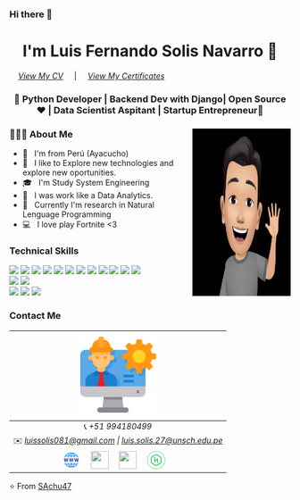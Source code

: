### Hi there 👋

<h1 align="center">I'm Luis Fernando Solis Navarro 👋 </h1>

&nbsp; &nbsp; *[View My CV](https://drive.google.com/file/d/1i0rCJGIGzRTcf-Hq2k3_LZdGQvvdsu03/view)*
&nbsp; &nbsp; |  &nbsp; &nbsp; *[View My Certificates](https://github.com/rkasale28/rkasale28/tree/master/Certificates)*
<br />

<h3 align="center">🚀 Python Developer | Backend Dev with Django| Open Source ♥ | Data Scientist Aspitant | Startup Entrepreneur🚀</h3>
<div>
<img width = "35%" align="right" alt="PIC" height="300px" src="https://github.com/rkasale28/rkasale28/blob/master/icons/avatar.jpg" />
<div align="left"> 
  <h3> 👨🏻‍💻 About Me </h3>
  
  - 🤔 &nbsp; I'm from Perú (Ayacucho)
  - 🤔 &nbsp; I like to Explore new technologies and explore new oportunities.
  - 🎓 &nbsp; I'm Study System Engineering
  - 💼 &nbsp; I was work like a Data Analytics. 
  - 🌱 &nbsp; Currently I'm research in Natural Lenguage Programming
  - 💻  &nbsp; I love play Fortnite <3
</div> 
</div>
  
### Technical Skills
<img src = "https://img.shields.io/badge/-HTML5-E34F26?style=flat&logo=html5&logoColor=white"> <img src = "https://img.shields.io/badge/-CSS3-1572B6?style=flat&logo=css3&logoColor=white"> <img src="https://img.shields.io/badge/-Bootstrap-563D7C?style=flat&logo=bootstrap&logoColor=white"> <img src="https://img.shields.io/badge/-JavaScript-black?style=flat&logo=javascript&logoColor=eed718">
<img src="https://img.shields.io/badge/-PHP-5466b8?style=flat&logo=php&logoColor=white" > 
<img src="https://img.shields.io/badge/-django-black?style=flat&logo=django"> 
<img src="https://img.shields.io/badge/-Java 8-06305b?style=flat&logo=java&logoColor=white"> <img src="https://img.shields.io/badge/-Python%203-black?style=flat&logo=python&logoColor=white">
<img src="https://img.shields.io/badge/-Problem%20Solving-ffa804?style=flat"> <img src="https://img.shields.io/badge/-Database%20Management-4d008f?style=flat">
<img src="https://img.shields.io/badge/-Android-black?style=flat&logo=android"> <img src="https://img.shields.io/badge/-Flutter-3a495d?style=flat&logo=flutter&logoColor=67b7f7"> <br />
<img src="https://img.shields.io/badge/-Machine%20Learning-102230?style=flat"> <img src="https://img.shields.io/badge/-R-black?style=flat&logo=r&logoColor=5b8cc4"> <br />
<img src="https://img.shields.io/badge/-Microsoft%20Word-164ead?style=flat&logo=microsoft%20word"> <img src="https://img.shields.io/badge/-Microsoft%20Excel-026f39?style=flat&logo=microsoft%20excel"> <img src="https://img.shields.io/badge/-Microsoft%20PowerPoint-b9361a?style=flat&logo=microsoft%20powerpoint">

  ### Contact Me
|  <a href="https://github.com/rkasale28"><img src="https://github.com/rkasale28/rkasale28/blob/master/icons/engineer.png" width="150px" height="150px" /></a> |
|:---------------------------------------------------------------------------------------------------------------------------------------: |
|📞 *+51 994180499*|
|✉️ *luissolis081@gmail.com \| luis.solis.27@unsch.edu.pe*|
|<a href="https://www.rohitkasale.tech/"><img src="https://github.com/rkasale28/rkasale28/blob/master/icons/icons8-website-96.png" width="32px" height="32px"></a> &nbsp; &nbsp; <a href="https://www.linkedin.com/in/rohit-kasale/"><img src="https://i.ibb.co/Kx2GSrT/linkedin.png" width="32px" height="32px"></a> &nbsp; &nbsp; <a href="https://github.com/rkasale28"><img src="https://cdn.iconscout.com/icon/free/png-256/github-108-438008.png" width="32px" height="32px"></a> &nbsp; &nbsp; <a href="https://www.hackerrank.com/rohit_kasale?hr_r=1"><img src="https://github.com/rkasale28/rkasale28/blob/master/icons/icons8-hackerrank-512.png" width="32px" height="32px"></a> &nbsp; &nbsp; |

⭐️ From [SAchu47](https://github.com/SAchu47)

<!--
**luisfernandosolis/luisfernandosolis** is a ✨ _special_ ✨ repository because its `README.md` (this file) appears on your GitHub profile.

Here are some ideas to get you started:

- 🔭 I’m currently working on ...
- 🌱 I’m currently learning ...
- 👯 I’m looking to collaborate on ...
- 🤔 I’m looking for help with ...
- 💬 Ask me about ...
- 📫 How to reach me: ...
- 😄 Pronouns: ...
- ⚡ Fun fact: ...
-->
